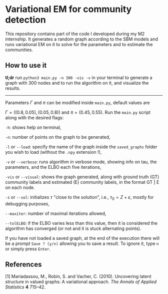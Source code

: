 # Variational EM for community detection

This repository contains part of the code I developed during my M2 internship. It generates a random graph according to the SBM models and runs variational EM on it to solve for the parameters and to estimate the communities.

## How to use it

**tl;dr** run ```python3 main.py -n 300 -vis -v``` in your terminal to generate a graph with 300 nodes and to run the algorithm on it, and visualize the results.

------

Parameters $\Gamma$ and $\pi$ can be modified inside ```main.py```, default values are

$\Gamma=((0.8, 0.05), (0.05, 0.8))$ and $\pi = (0.45, 0.55)$. Run the ```main.py``` script along with the desired flags:

```-h```: shows help on terminal,

```-n```: number of points on the graph to be generated,

```-l``` or ```--load```: specify the name of the graph inside the ```saved_graphs``` folder you wish to load (without the ```.npy``` extension !),

```-v``` or ```--verbose```: runs algorithm in verbose mode, showing info on tau, the parameters, and the ELBO each five iterations,

```-vis``` or ```--visual```: shows the graph generated, along with ground truth (GT) community labels and estimated (E) community labels, in the format GT | E on each node.

```-s``` or ```--sol```: initializes $\tau$ "close to the solution", i.e., $\tau_0 = Z + \varepsilon$, mostly for debugging purposes,

```--maxiter```: number of maximal iterations allowed,

```--tolELBO```: if the ELBO varies less than this value, then it is considered the algorithm has converged (or not and it is stuck alternating points).

If you have not loaded a saved graph, at the end of the execution there will be a prompt ```Save ? (y/n)``` allowing you to save a result. To ignore it, type ```n``` or simply press ```Enter```.

## References

[1] Mariadassou, M., Robin, S. and Vacher, C. (2010). Uncovering latent structure in valued graphs: A variational approach. *The Annals of Applied Statistics* **4** 715–42.



